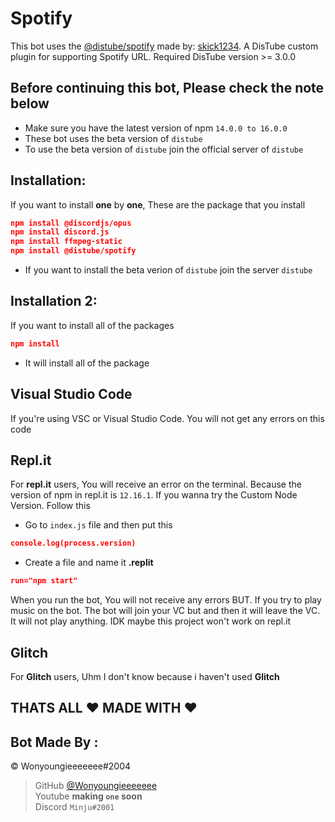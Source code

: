 # Spotify
This bot uses the [@distube/spotify](https://github.com/distubejs/spotify) made by: [skick1234](https://github.com/skick1234). A DisTube custom plugin for supporting Spotify URL. Required DisTube version >= 3.0.0

## Before continuing this bot, Please check the note below
- Make sure you have the latest version of npm `14.0.0 to 16.0.0`
- These bot uses the beta version of `distube`
- To use the beta version of `distube` join the official server of `distube`

## Installation:
If you want to install **one** by **one**, These are the package that you install
```json
npm install @discordjs/opus
npm install discord.js
npm install ffmpeg-static
npm install @distube/spotify
```
- If you want to install the beta verion of `distube` join the server `distube`

## Installation 2:
If you want to install all of the packages
```json
npm install
```
- It will install all of the package


## Visual Studio Code
If you're using VSC or Visual Studio Code. You will not get any errors on this code

## Repl.it
For **repl.it** users, You will receive an error on the terminal. Because the version of npm in repl.it is `12.16.1`. If you wanna try the Custom Node Version. Follow this

- Go to `index.js` file and then put this
```json
console.log(process.version)
```
- Create a file and name it **.replit**
```json
run="npm start"
```
When you run the bot, You will not receive any errors BUT. If you try to play music on the bot. The bot will join your VC but and then it will leave the VC. It will not play anything. IDK maybe this project won't work on repl.it

## Glitch
For **Glitch** users, Uhm I don't know because i haven't used **Glitch**

## THATS ALL ❤️ MADE WITH ❤️

## Bot Made By :
© Wonyoungieeeeeee#2004

> GitHub [@Wonyoungieeeeeee][my github]  
> Youtube **making `one` soon**  
> Discord `Minju#2001`  


[my github]: https://github.com/Wonyoungieeeeeee
